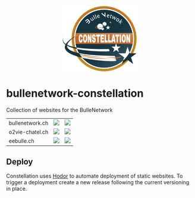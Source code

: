<div align="center">
  <img src="docs/assets/BN-constellation.png"/>
</div>

# bullenetwork-constellation

Collection of websites for the BulleNetwork

<table>
<tr>
    <td>bullenetwork.ch</td>
    <td>
      <a href="https://github.com/doxa-tech/bullenetwork-constellation/actions/workflows/deploy-bullenetwork-ch.yml">
        <img src="https://github.com/doxa-tech/bullenetwork-constellation/actions/workflows/deploy-bullenetwork-ch.yml/badge.svg?branch=master">
      </a>
    </td>
    <td>
      <a href="https://github.com/doxa-tech/bullenetwork-constellation/releases">
        <img src="https://hodor.doxatech.ch/api/tags/bullenetwork?format=svg">
      </a>
    </td>
</tr>
<tr>
    <td>o2vie-chatel.ch</td>
    <td>
      <a href="https://github.com/doxa-tech/bullenetwork-constellation/actions/workflows/deploy-o2vie-chatel-ch.yml">
        <img src="https://github.com/doxa-tech/bullenetwork-constellation/actions/workflows/deploy-o2vie-chatel-ch.yml/badge.svg">
      </a>
    </td>
    <td>
      <a href="https://github.com/doxa-tech/bullenetwork-constellation/releases">
        <img src="https://hodor.doxatech.ch/api/tags/o2vie?format=svg">
      </a>
    </td>
<tr>
<tr>
    <td>eebulle.ch</td>
    <td>
      <a href="https://github.com/doxa-tech/bullenetwork-constellation/actions/workflows/deploy-eebulle-ch.yml">
        <img src="https://github.com/doxa-tech/bullenetwork-constellation/actions/workflows/deploy-eebulle-ch.yml/badge.svg">
      </a>
    </td>
    <td>
      <a href="https://github.com/doxa-tech/bullenetwork-constellation/releases">
        <img src="https://hodor.doxatech.ch/api/tags/eebulle?format=svg">
      </a>
    </td>
<tr>
</table>

## Deploy

Constellation uses [Hodor](https://github.com/nkcr/Hodor) to automate deployment
of static websites. To trigger a deployment create a new release following the
current versioning in place.